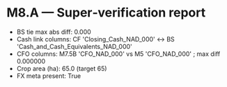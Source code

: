 # M8.A — Super‑verification report

- BS tie max abs diff: 0.000
- Cash link columns: CF 'Closing_Cash_NAD_000' ↔ BS 'Cash_and_Cash_Equivalents_NAD_000'
- CFO columns: M7.5B 'CFO_NAD_000' vs M5 'CFO_NAD_000' ; max diff 0.000000
- Crop area (ha): 65.0 (target 65)
- FX meta present: True